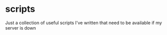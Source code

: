 # scripts

Just a collection of useful scripts I've written that need to be available if my server is down

